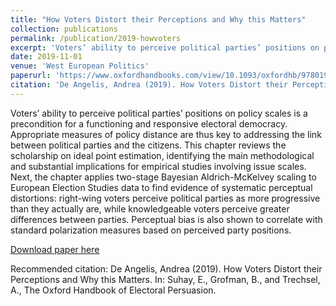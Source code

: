 ```yaml
---
title: "How Voters Distort their Perceptions and Why this Matters"
collection: publications
permalink: /publication/2019-howvoters
excerpt: 'Voters’ ability to perceive political parties’ positions on policy scales is a precondition for a functioning and responsive electoral democracy. Appropriate measures of policy distance are thus key to addressing the link between political parties and the citizens. This chapter reviews the scholarship on ideal point estimation, identifying the main methodological and substantial implications for empirical studies involving issue scales. Next, the chapter applies two-stage Bayesian Aldrich-McKelvey scaling to European Election Studies data to find evidence of systematic perceptual distortions: right-wing voters perceive political parties as more progressive than they actually are, while knowledgeable voters perceive greater differences between parties. Perceptual bias is also shown to correlate with standard polarization measures based on perceived party positions.'
date: 2019-11-01
venue: 'West European Politics'
paperurl: 'https://www.oxfordhandbooks.com/view/10.1093/oxfordhb/9780190860806.001.0001/oxfordhb-9780190860806-e-55'
citation: 'De Angelis, Andrea (2019). How Voters Distort their Perceptions and Why this Matters. In: Suhay, E., Grofman, B., and Trechsel, A., The Oxford Handbook of Electoral Persuasion.'
---
```


Voters’ ability to perceive political parties’ positions on policy scales is a precondition for a functioning and responsive electoral democracy. Appropriate measures of policy distance are thus key to addressing the link between political parties and the citizens. This chapter reviews the scholarship on ideal point estimation, identifying the main methodological and substantial implications for empirical studies involving issue scales. Next, the chapter applies two-stage Bayesian Aldrich-McKelvey scaling to European Election Studies data to find evidence of systematic perceptual distortions: right-wing voters perceive political parties as more progressive than they actually are, while knowledgeable voters perceive greater differences between parties. Perceptual bias is also shown to correlate with standard polarization measures based on perceived party positions.

[Download paper here](https://www.oxfordhandbooks.com/view/10.1093/oxfordhb/9780190860806.001.0001/oxfordhb-9780190860806-e-55)

Recommended citation: De Angelis, Andrea (2019). How Voters Distort their Perceptions and Why this Matters. In: Suhay, E., Grofman, B., and Trechsel, A., The Oxford Handbook of Electoral Persuasion.
